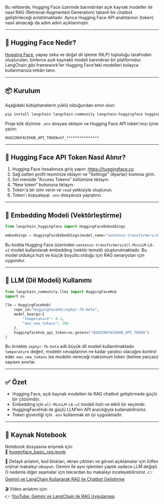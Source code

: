 Bu rehberde, Hugging Face üzerinde barındırılan açık kaynak modeller ile nasıl RAG (Retrieval-Augmented Generation) tabanlı bir chatbot geliştirileceği anlatılmaktadır. Ayrıca Hugging Face API anahtarının (token) nasıl alınacağı da adım adım açıklanmıştır.

---

## 📌 Hugging Face Nedir?

[Hugging Face](https://huggingface.co), yapay zeka ve doğal dil işleme (NLP) topluluğu tarafından oluşturulan, binlerce açık kaynaklı modeli barındıran bir platformdur. LangChain gibi framework’ler Hugging Face’teki modelleri kolayca kullanmanıza imkân tanır.

---

## 📦 Kurulum

Aşağıdaki kütüphanelerin yüklü olduğundan emin olun:

```bash
pip install langchain langchain-community langchain-huggingface huggingface_hub python-dotenv
```

Proje kök dizinine `.env` dosyası ekleyin ve Hugging Face API token'ınızı içine yazın:

```
HUGGINGFACEHUB_API_TOKEN=hf_***************
```

---

## 🔐 Hugging Face API Token Nasıl Alınır?

1. Hugging Face hesabınıza giriş yapın: https://huggingface.co
2. Sağ üstten profil resminize tıklayın ve "Settings" (Ayarlar) kısmına girin.
3. Sol menüde "Access Tokens" bölümüne tıklayın.
4. “New token” butonuna tıklayın.
5. Token'a bir isim verin ve `read` yetkisiyle oluşturun.
6. Token'ı kopyalayıp `.env` dosyanıza yapıştırın.

---

## 🔡 Embedding Modeli (Vektörleştirme)

```python
from langchain_huggingface import HuggingFaceEmbeddings

embeddings = HuggingFaceEmbeddings(model_name="sentence-transformers/all-MiniLM-L6-v2")
```

Bu kodda Hugging Face üzerinden `sentence-transformers/all-MiniLM-L6-v2` modeli kullanılarak embedding (vektör temsili) oluşturulmaktadır. Bu model oldukça hızlı ve küçük boyutlu olduğu için RAG senaryoları için uygundur.

---

## 🧠 LLM (Dil Modeli) Kullanımı

```python
from langchain_community.llms import HuggingFaceHub
import os

llm = HuggingFaceHub(
    repo_id="HuggingFaceH4/zephyr-7b-beta",
    model_kwargs={
        "temperature": 0.3,
        "max_new_tokens": 100
    },
    huggingfacehub_api_token=os.getenv("HUGGINGFACEHUB_API_TOKEN")
)
```

Bu örnekte `zephyr-7b-beta` adlı büyük dil modeli kullanılmaktadır. `temperature` değeri, modelin cevaplarının ne kadar yaratıcı olacağını kontrol eder. `max_new_tokens` ise modelin vereceği maksimum token (kelime parçası) sayısını sınırlar.

---

## ✅ Özet

- Hugging Face, açık kaynak modelleri ile RAG chatbot geliştirmede güçlü bir çözümdür.
- Embedding için `all-MiniLM-L6-v2` modeli hızlı ve etkili bir seçimdir.
- HuggingFaceHub ile güçlü LLM’leri API aracılığıyla kullanabilirsiniz.
- Token güvenliği için `.env` kullanmak en iyi uygulamadır.

---

## 🔗 Kaynak Notebook

Notebook dosyasına erişmek için:  
📂 [hugginface_basic_rag.ipynb](https://github.com/KardelRuveyda/uretken-yapayzeka-chatbot-gelistirme-temelleri/blob/master/examples/03_huggingface_chatbot/hugginface_basic_rag.ipynb)

📖 Detaylı anlatım, kod blokları, ekran çıktıları ve görsel açıklamalar için lütfen orijinal makaleyi okuyun. Gemini ile aynı işlemleri yaptık sadece LLM değişti. O nedenle diğer aşamalar için tekrardan bu makaleyi inceleyebilirsiniz.
👉 <a href="https://ruveydakardelcetin.medium.com/gemini-ve-langchain-kullanarak-rag-ile-chatbot-geli%C5%9Ftirme-c6b6b03ad854" target="_blank">Gemini ve LangChain Kullanarak RAG ile Chatbot Geliştirme</a>


🎬 Video anlatımı için:  
👉 <a href="https://www.youtube.com/live/oWlaMUcOWYM?si=N5iuEmLDseY9g_yO" target="_blank">YouTube: Gemini ve LangChain ile RAG Uygulaması</a>




